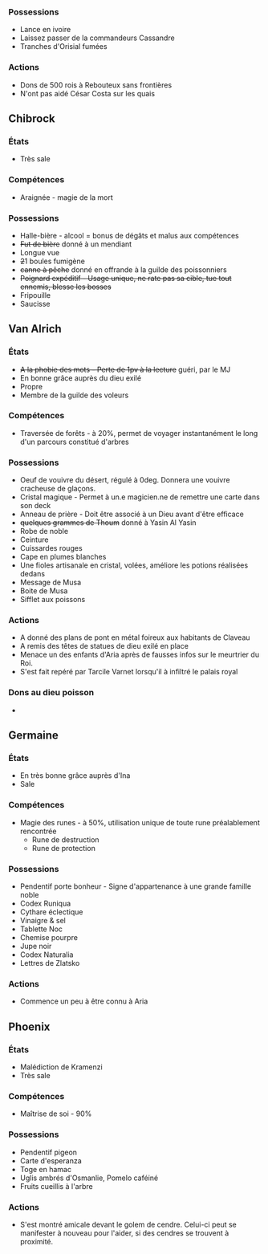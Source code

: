 ### Possessions
- Lance en ivoire
- Laissez passer de la commandeurs Cassandre
- Tranches d'Orisial fumées
### Actions
- Dons de 500 rois à Rebouteux sans frontières
- N'ont pas aidé César Costa sur les quais
## Chibrock

### États
- Très sale
### Compétences
- Araignée - magie de la mort
### Possessions
- Halle-bière - alcool = bonus de dégâts et malus aux compétences
- ~~Fut de bière~~ donné à un mendiant
- Longue vue
- ~~2~~1 boules fumigène
- ~~canne à pêche~~ donné en offrande à la guilde des poissonniers
- ~~Poignard expéditif - Usage unique, ne rate pas sa cible, tue tout ennemis, blesse les bosses~~
- Fripouille
- Saucisse
## Van Alrich

### États
- ~~A la phobie des mots - Perte de 1pv à la lecture~~ guéri, par le MJ
- En bonne grâce auprès du dieu exilé
- Propre
- Membre de la guilde des voleurs
### Compétences
- Traversée de forêts - à 20%, permet de voyager instantanément le long d'un parcours constitué d'arbres
### Possessions
- Oeuf de vouivre du désert, régulé à 0deg. Donnera une vouivre cracheuse de glaçons.
- Cristal magique - Permet à un.e magicien.ne de remettre une carte dans son deck
- Anneau de prière - Doit être associé à un Dieu avant d'être efficace
- ~~quelques grammes de Thoum~~ donné à Yasin Al Yasin
- Robe de noble
- Ceinture
- Cuissardes rouges
- Cape en plumes blanches
- Une fioles artisanale en cristal, volées, améliore les potions réalisées dedans
- Message de Musa
- Boite de Musa
- Sifflet aux poissons
### Actions
- A donné des plans de pont en métal foireux aux habitants de Claveau
- A remis des têtes de statues de dieu exilé en place
- Menace un des enfants d'Aria après de fausses infos sur le meurtrier du Roi.
- S'est fait repéré par Tarcile Varnet lorsqu'il à infiltré le palais royal

### Dons au dieu poisson
- 
## Germaine

### États
- En très bonne grâce auprès d'Ina
- Sale
### Compétences
- Magie des runes - à 50%, utilisation unique de toute rune préalablement rencontrée
    - Rune de destruction
    - Rune de protection
### Possessions
- Pendentif porte bonheur - Signe d'appartenance à une grande famille noble
- Codex Runiqua
- Cythare éclectique 
- Vinaigre & sel
- Tablette Noc
- Chemise pourpre
- Jupe noir
- Codex Naturalia
- Lettres de Zlatsko

### Actions
- Commence un peu à être connu à Aria
## Phoenix

### États
- Malédiction de Kramenzi
- Très sale
### Compétences
- Maîtrise de soi - 90%
### Possessions
- Pendentif pigeon
- Carte d'esperanza
- Toge en hamac
- Uglis ambrés d'Osmanlie, Pomelo caféiné
- Fruits cueillis à l'arbre
### Actions
- S'est montré amicale devant le golem de cendre. Celui-ci peut se manifester à nouveau pour l'aider, si des cendres se trouvent à proximité.
